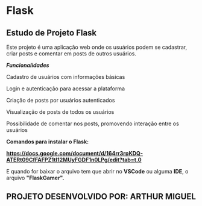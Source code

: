 # **Flask**
Estudo de Projeto Flask
-----------------------

Este projeto é uma aplicação web onde os usuários podem se cadastrar, criar posts e comentar em posts de outros usuários.

**_Funcionalidades_**

Cadastro de usuários com informações básicas

Login e autenticação para acessar a plataforma

Criação de posts por usuários autenticados

Visualização de posts de todos os usuários

Possibilidade de comentar nos posts, promovendo interação entre os usuários

**Comandos para instalar o Flask:**

**https://docs.google.com/document/d/164rr3rpKDQ-ATERt09CfFAFPZ1tl12MUyFGDF1n0LPg/edit?tab=t.0**


E quando for baixar o arquivo tem que abrir no **VSCode** ou alguma **IDE**, o arquivo **"FlaskGamer".**

PROJETO DESENVOLVIDO POR: ARTHUR MIGUEL
---------------------------------------